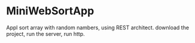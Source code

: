 # MiniWebSortApp
Appl sort array with random nambers, using REST architect.
download the project, run the server, run http.
